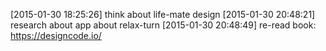 [2015-01-30 18:25:26] think about life-mate design
[2015-01-30 20:48:21] research about app about relax-turn
[2015-01-30 20:48:49] re-read book: https://designcode.io/
